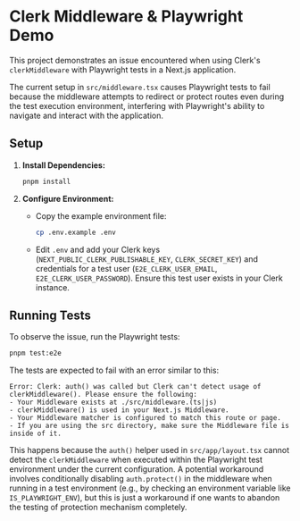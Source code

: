 # Clerk Middleware & Playwright Demo

This project demonstrates an issue encountered when using Clerk's `clerkMiddleware` with Playwright tests in a Next.js application.

The current setup in `src/middleware.tsx` causes Playwright tests to fail because the middleware attempts to redirect or protect routes even during the test execution environment, interfering with Playwright's ability to navigate and interact with the application.

## Setup

1.  **Install Dependencies:**
    ```bash
    pnpm install
    ```

2.  **Configure Environment:**
    - Copy the example environment file:
        ```bash
        cp .env.example .env
        ```
    - Edit `.env` and add your Clerk keys (`NEXT_PUBLIC_CLERK_PUBLISHABLE_KEY`, `CLERK_SECRET_KEY`) and credentials for a test user (`E2E_CLERK_USER_EMAIL`, `E2E_CLERK_USER_PASSWORD`). Ensure this test user exists in your Clerk instance.

## Running Tests

To observe the issue, run the Playwright tests:

```bash
pnpm test:e2e
```

The tests are expected to fail with an error similar to this:

```
Error: Clerk: auth() was called but Clerk can't detect usage of clerkMiddleware(). Please ensure the following:
- Your Middleware exists at ./src/middleware.(ts|js)
- clerkMiddleware() is used in your Next.js Middleware.
- Your Middleware matcher is configured to match this route or page.
- If you are using the src directory, make sure the Middleware file is inside of it.
```

This happens because the `auth()` helper used in `src/app/layout.tsx` cannot detect the `clerkMiddleware` when executed within the Playwright test environment under the current configuration. A potential workaround involves conditionally disabling `auth.protect()` in the middleware when running in a test environment (e.g., by checking an environment variable like `IS_PLAYWRIGHT_ENV`), but this is just a workaround if one wants to abandon the testing of protection mechanism completely.
